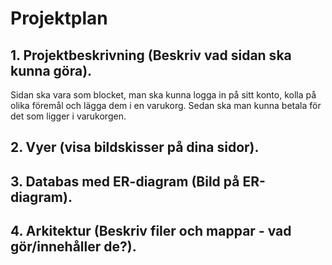 # Projektplan

## 1. Projektbeskrivning (Beskriv vad sidan ska kunna göra).
Sidan ska vara som blocket, man ska kunna logga in på sitt konto, kolla på olika föremål och lägga dem i en varukorg. Sedan ska man kunna betala för det som ligger i varukorgen.
## 2. Vyer (visa bildskisser på dina sidor).

## 3. Databas med ER-diagram (Bild på ER-diagram).
## 4. Arkitektur (Beskriv filer och mappar - vad gör/innehåller de?).


